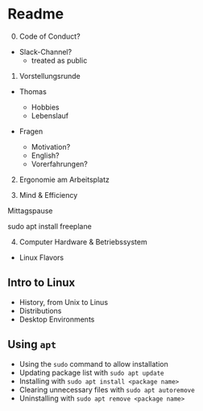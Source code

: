 # Readme

0. Code of Conduct?
  - Slack-Channel?
    - treated as public

1. Vorstellungsrunde
  - Thomas
    - Hobbies
    - Lebenslauf

  - Fragen
    - Motivation? 
    - English?
    - Vorerfahrungen?

2. Ergonomie am Arbeitsplatz

3. Mind & Efficiency

Mittagspause

sudo apt install freeplane

4. Computer Hardware & Betriebssystem
  - Linux Flavors

## Intro to Linux
- History, from Unix to Linus 
- Distributions    
- Desktop Environments

## Using `apt`
- Using the `sudo` command to allow installation
- Updating package list with `sudo apt update`
- Installing with `sudo apt install <package name>`
- Clearing unnecessary files with `sudo apt autoremove`
- Uninstalling with `sudo apt remove <package name>`
